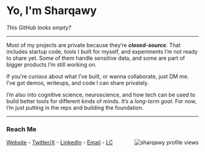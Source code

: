 
<h1>Yo, I'm Sharqawy</h1>

<p><i>This GitHub looks <i>empty</i>?</i></p>

<hr>

<p>
Most of my projects are private because they’re <i><b>closed-source</b></i>. That includes startup code, tools I built for myself, and experiments I’m not ready to share yet. Some of them handle sensitive data, and some are part of bigger products I’m still working on.
</p>

<p>
If you’re <i>curious</i> about what I’ve built, or wanna collaborate, just DM me. I’ve got demos, writeups, and code I can share privately.
</p>

<p>
I’m also into cognitive science, neuroscience, and how tech can be used to build better tools for different kinds of minds. It’s a <i>long-term goal</i>. For now, I’m just putting in the reps and building the foundation.
</p>

<hr>

<h3>Reach Me</h3>

<p>
<a target="_blank" href="https://void.diran.app">Website</a> -
  <a target="_blank" href="https://twitter.com/sharqawycs">Twitter/X</a> -
  <a target="_blank" href="https://linkedin.com/in/sharqawycs">LinkedIn</a> -
  <a target="_blank" href="mailto:sharqawycs@gmail.com">Email</a> -
  <a target="_blank" href="https://leetcode.com/u/sharqawycs/">LC</a> 
<img align="right" src="https://komarev.com/ghpvc/?username=sharqawycs&label=Profile%20views&color=000000&style=flat&abbreviated=true" alt="sharqawy profile views" />
</p>

